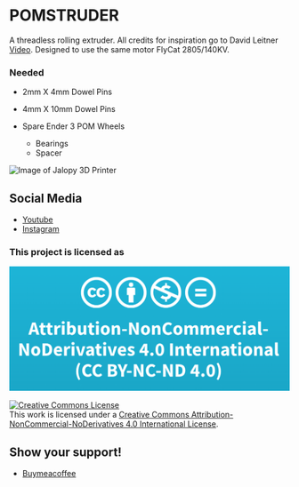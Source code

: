 # POMSTRUDER
A threadless rolling extruder. All credits for inspiration go to David Leitner [Video](https://www.youtube.com/watch?v=0x0QdLChE84&t=1s). Designed to use the same motor FlyCat 2805/140KV.

### Needed

- 2mm X 4mm Dowel Pins

- 4mm X 10mm Dowel Pins

- Spare Ender 3 POM Wheels
    - Bearings
    - Spacer


![Image of Jalopy 3D Printer](https://github.com/Leviathan3DPrinting/POMSTRUDER/blob/main/Images/POMSTRUDER%20(1).jpg)

## Social Media
- [Youtube](https://www.youtube.com/@HoodPlastics)
- [Instagram](https://www.instagram.com/leviathan3dprinting)

### This project is licensed as
![image of license](https://github.com/Leviathan3DPrinting/Jalopy-3D-Printer/blob/3c9b3dcbf7b711fca9938695c092bdc71c62a8bb/LICENSE.png)

<a rel="license" href="http://creativecommons.org/licenses/by-nc-nd/4.0/"><img alt="Creative Commons License" style="border-width:0" src="https://i.creativecommons.org/l/by-nc-nd/4.0/88x31.png" /></a><br />This work is licensed under a <a rel="license" href="http://creativecommons.org/licenses/by-nc-nd/4.0/">Creative Commons Attribution-NonCommercial-NoDerivatives 4.0 International License</a>.

## Show your support!
- [Buymeacoffee](https://www.buymeacoffee.com/Leviathan3D)
